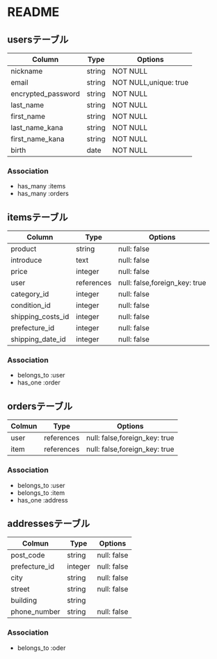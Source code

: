 # README

## usersテーブル

|Column            |Type  |Options              |
|------------------|------|---------------------|
|nickname          |string|NOT NULL             |
|email             |string|NOT NULL,unique: true|
|encrypted_password|string|NOT NULL             |
|last_name         |string|NOT NULL             |
|first_name        |string|NOT NULL             | 
|last_name_kana    |string|NOT NULL             |
|first_name_kana   |string|NOT NULL             |
|birth             |date  |NOT NULL             |

### Association
- has_many :items
- has_many :orders


## itemsテーブル

|Column           |Type       |Options                      |
|-----------------|-----------|-----------------------------|
|product          |string     |null: false                  |
|introduce        |text       |null: false                  |
|price            |integer    |null: false                  |
|user             |references |null: false,foreign_key: true|
|category_id      |integer    |null: false                  |
|condition_id     |integer    |null: false                  |
|shipping_costs_id|integer    |null: false                  |
|prefecture_id    |integer    |null: false                  |
|shipping_date_id |integer    |null: false                  |


### Association
- belongs_to :user
- has_one :order


## ordersテーブル

|Colmun    |Type      |Options                      |
|----------|----------|-----------------------------|
|user      |references|null: false,foreign_key: true|
|item      |references|null: false,foreign_key: true|

### Association
- belongs_to :user
- belongs_to :item
- has_one :address


## addressesテーブル

|Colmun       |Type   |Options    |
|-------------|-------|-----------|
|post_code    |string |null: false|
|prefecture_id|integer|null: false|
|city         |string |null: false|
|street       |string |null: false|
|building     |string |           |
|phone_number |string |null: false|

### Association
- belongs_to :oder